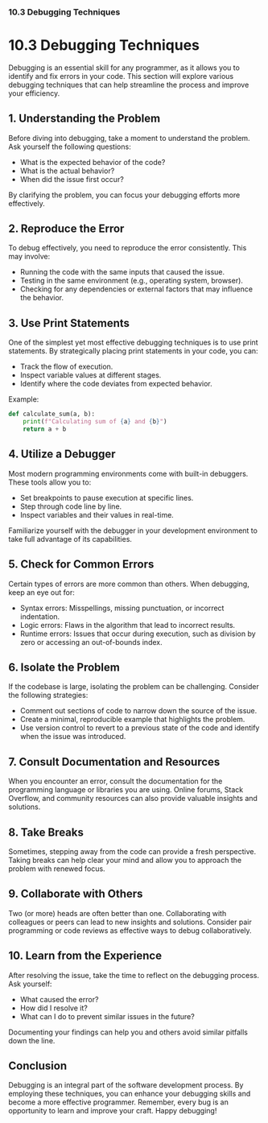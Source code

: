### 10.3 Debugging Techniques

# 10.3 Debugging Techniques

Debugging is an essential skill for any programmer, as it allows you to identify and fix errors in your code. This section will explore various debugging techniques that can help streamline the process and improve your efficiency. 

## 1. **Understanding the Problem**

Before diving into debugging, take a moment to understand the problem. Ask yourself the following questions:

- What is the expected behavior of the code?
- What is the actual behavior?
- When did the issue first occur?

By clarifying the problem, you can focus your debugging efforts more effectively.

## 2. **Reproduce the Error**

To debug effectively, you need to reproduce the error consistently. This may involve:

- Running the code with the same inputs that caused the issue.
- Testing in the same environment (e.g., operating system, browser).
- Checking for any dependencies or external factors that may influence the behavior.

## 3. **Use Print Statements**

One of the simplest yet most effective debugging techniques is to use print statements. By strategically placing print statements in your code, you can:

- Track the flow of execution.
- Inspect variable values at different stages.
- Identify where the code deviates from expected behavior.

Example:
```python
def calculate_sum(a, b):
    print(f"Calculating sum of {a} and {b}")
    return a + b
```

## 4. **Utilize a Debugger**

Most modern programming environments come with built-in debuggers. These tools allow you to:

- Set breakpoints to pause execution at specific lines.
- Step through code line by line.
- Inspect variables and their values in real-time.

Familiarize yourself with the debugger in your development environment to take full advantage of its capabilities.

## 5. **Check for Common Errors**

Certain types of errors are more common than others. When debugging, keep an eye out for:

- Syntax errors: Misspellings, missing punctuation, or incorrect indentation.
- Logic errors: Flaws in the algorithm that lead to incorrect results.
- Runtime errors: Issues that occur during execution, such as division by zero or accessing an out-of-bounds index.

## 6. **Isolate the Problem**

If the codebase is large, isolating the problem can be challenging. Consider the following strategies:

- Comment out sections of code to narrow down the source of the issue.
- Create a minimal, reproducible example that highlights the problem.
- Use version control to revert to a previous state of the code and identify when the issue was introduced.

## 7. **Consult Documentation and Resources**

When you encounter an error, consult the documentation for the programming language or libraries you are using. Online forums, Stack Overflow, and community resources can also provide valuable insights and solutions.

## 8. **Take Breaks**

Sometimes, stepping away from the code can provide a fresh perspective. Taking breaks can help clear your mind and allow you to approach the problem with renewed focus.

## 9. **Collaborate with Others**

Two (or more) heads are often better than one. Collaborating with colleagues or peers can lead to new insights and solutions. Consider pair programming or code reviews as effective ways to debug collaboratively.

## 10. **Learn from the Experience**

After resolving the issue, take the time to reflect on the debugging process. Ask yourself:

- What caused the error?
- How did I resolve it?
- What can I do to prevent similar issues in the future?

Documenting your findings can help you and others avoid similar pitfalls down the line.

## Conclusion

Debugging is an integral part of the software development process. By employing these techniques, you can enhance your debugging skills and become a more effective programmer. Remember, every bug is an opportunity to learn and improve your craft. Happy debugging!